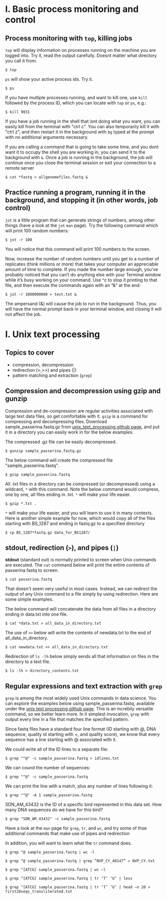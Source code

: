 # I. Basic process monitoring and control

## Process monitoring with `top`, killing jobs
`top` will display information on processes running on the machine you are logged into. Try it, read the output carefully. Doesnt matter what directory you call it from.

    $ top

`ps` will show your active process ids. Try it.

    $ ps

If you have mutliple processes running, and want to kill one, use `kill` followed by the process ID, which you can locate with `top` or `ps`, e.g.:

    $ kill 9031

If you have a job running in the shell that isnt doing what you want, you can easily kill from the terminal with "ctrl c". You can also temporarily kill it with "ctrl z", and then restart it in the background with `bg` typed at the prompt with no additional arguments necessary.

If you are calling a command that is going to take some time, and you dont want it to occupy the shell you are working in, you can send it to the background with `&`. Once a job is running in the background, the job will continue once you close the terminal session or exit your connection to a remote server

    $ cat *fastq > allgenomefiles.fastq &

## Practice running a program, running it in the background, and stopping it (in other words, job control)

`jot` is a little program that can generate strings of numbers, among other things (have a look at the `jot` `man` page). Try the following command which will print 100 random numbers:

    $ jot -r 100

You will notice that this command will print 100 numbers to the screen. 

Now, increase the number of random numbers until you get to a number of replicates (think millions or more) that takes your computer an appreciable amount of time to complete. If you made the number large enough, you’ve probably noticed that you can’t do anything else with your Terminal window while it’s busy working on your command. Use ^c to stop it printing to that file, and then execute the commands again with an “&” at the end:

    $ jot -r 1000000000 > test.txt &

The ampersand (&) will cause the job to run in the background. Thus, you will have the normal prompt back in your terminal window, and closing it will not affect the job.  


# I. Unix text processing 

## Topics to cover

- compression, decompression
- redirection (>,>>) and pipes (|)
- pattern matching and extraction (`grep`)
## Compression and decompression using gzip and gunzip

Compression and de-compression are regular activities associated with large text data files, so get comfortable with it. `gzip` is a command for compressing and decompressing files. Download sample_passerina.fastq.gz from [unix_text_processing github page](https://github.com/tparchman/778_unix/tree/master/text_processing), and put it in a directory you can easily work in for the below examples.

The compressed .gz file can be easily decompressed.

    $ gunzip sample_passerina.fastq.gz

The below command will create the compressed file "sample_passerina.fastq".

    $ gzip sample_passerina.fastq

All .txt files in a directory can be compressed (or decompressed) using a wildcard, `*` with this command. Note the below command would compress, one by one, all files ending in .txt. `*` will make your life easier.

    $ gzip *.txt .

`*` will make your life easier, and you will learn to use it in many contexts. Here is another simple example for now, which would copy all of the files starting with BS_1287 and ending in fastq.gz to a specified directory

    $ cp BS_1287*fastq.gz data_for_BS1287/

## stdout, redirection (`>`), and pipes (`|`)

**stdout** (standard out) is normally printed to screen when Unix commands are executed. The `cat` command below will print the entire contents of passerina.fastq to screen.

    $ cat passerina.fastq

That doesn't seem very useful in most cases. Instead, we can redirect the output of any Unix command to a file simply by using redirection. Here are some simple examples.

The below command will concatenate the data from all files in a directory ending in data.txt into one file.

    $ cat *data.txt > all_data_in_directory.txt

The use of `>>` below will write the contents of newdata.txt to the end of all_data_in_directory.

    $ cat newdata.txt >> all_data_in_directory.txt

Redirection of `ls -lh` below simply sends all that information on files in the directory to a text file.

    $ ls -lh > directory_contents.txt



## Regular expressions and text extraction with `grep`

`grep` is among the most widely used Unix commands in data science. You can explore the examples below using sample_passerina.fastq, available under the [unix text processing github page](https://github.com/tparchman/778_unix/tree/master/text_processing). This is an increbily versatile command, so we better learn more. In it simplest invocation, `grep` with output every line in a file that matches the specified pattern.

Since fastq files have a standard four line format (ID starting with @, DNA sequence, quality id starting with +, and quality score), we know that every sequence has a line starting with @ associated with it. 

We could write all of the ID lines to a separate file:

    $ grep "^@" -c sample_passerina.fastq > idlines.txt

We can cound the number of sequences:

    $ grep "^@" -c sample_passerina.fastq

We can print the line with a match, plus any number of lines following it:

    $ grep "^@" -A 1 sample_passerina.fastq

SDN_AM_43432 is the ID of a specific bird represented in this data set. How many DNA sequences do we have for this bird?

    $ grep "SDN_AM_43432" -c sample_passerina.fastq

Have a look at the `man` page for `grep`, `tr`, and `wc`, and try some of thse additional commands that make use of pipes and redirection

In addition, you will want to learn what the `tr` command does.

    $ grep ^@ sample_passerina.fastq | wc -l   

    $ grep ^@ sample_passerina.fastq | grep “NVP_CY_48147” > NVP_CY.txt

    $ grep ^[ATCG] sample_passerina.fastq | wc –l

    $ grep ^[ATCG] sample_passerina.fastq | tr ‘T’ ‘U’ | less

    $ grep ^[ATCG] sample_passerina.fastq | tr ‘T’ ‘U’ | head –n 20 > first20seqs_transliterated.txt


